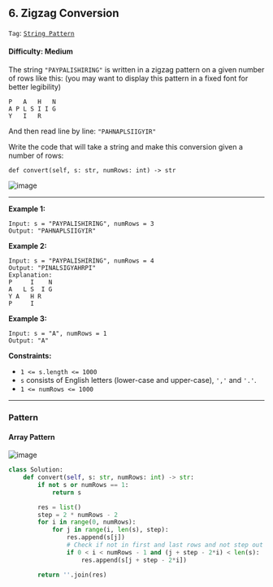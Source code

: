 ## 6. Zigzag Conversion

```Tag```: [```String Pattern```](https://github.com/quananhle/Python/tree/main/Software%20Engineering%20Practicing/Concepts/Array%20and%20String/String%20Pattern)

#### Difficulty: Medium

The string ```"PAYPALISHIRING"``` is written in a zigzag pattern on a given number of rows like this: (you may want to display this pattern in a fixed font for better legibility)

```
P   A   H   N
A P L S I I G
Y   I   R
```

And then read line by line: ```"PAHNAPLSIIGYIR"```

Write the code that will take a string and make this conversion given a number of rows:

```def convert(self, s: str, numRows: int) -> str```

![image](https://user-images.githubusercontent.com/35042430/216506941-0e7bddbf-c2ac-4fa1-8e27-53fce224415f.png)

---

__Example 1:__
```
Input: s = "PAYPALISHIRING", numRows = 3
Output: "PAHNAPLSIIGYIR"
```

__Example 2:__
```
Input: s = "PAYPALISHIRING", numRows = 4
Output: "PINALSIGYAHRPI"
Explanation:
P     I    N
A   L S  I G
Y A   H R
P     I
```

__Example 3:__
```
Input: s = "A", numRows = 1
Output: "A"
```

__Constraints:__

- ```1 <= s.length <= 1000```
- ```s``` consists of English letters (lower-case and upper-case), ```','``` and ```'.'```.
- ```1 <= numRows <= 1000```

---

### Pattern

#### Array Pattern

![image](https://user-images.githubusercontent.com/35042430/216508458-aa8bd57f-0a63-4531-87d0-3456738bca19.png)

```Python
class Solution:
    def convert(self, s: str, numRows: int) -> str:
        if not s or numRows == 1:
            return s

        res = list()
        step = 2 * numRows - 2
        for i in range(0, numRows):
            for j in range(i, len(s), step):
                res.append(s[j])
                # Check if not in first and last rows and not step out of bound
                if 0 < i < numRows - 1 and (j + step - 2*i) < len(s):
                    res.append(s[j + step - 2*i])

        return ''.join(res)
```
